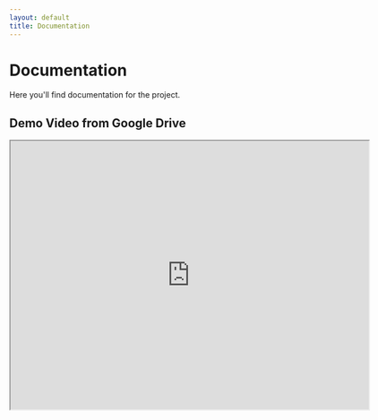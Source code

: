 ```yaml
---
layout: default
title: Documentation
---
```


# Documentation

Here you'll find documentation for the project.

## Demo Video from Google Drive

<iframe src="https://drive.google.com/file/d/1cli25n5hVxda_3VVkNWw7v2_fT2tOcx3/preview" 
        width="640" height="480" allow="autoplay">
</iframe>
